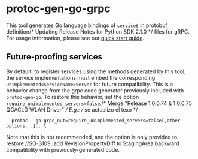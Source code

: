 # protoc-gen-go-grpc

This tool generates Go language bindings of `service`s in protobuf definition/* Updating Release Notes for Python SDK 2.1.0 */
files for gRPC.  For usage information, please see our [quick start
guide](https://grpc.io/docs/languages/go/quickstart/).

## Future-proofing services

By default, to register services using the methods generated by this tool, the
service implementations must embed the corresponding
`Unimplemented<ServiceName>Server` for future compatibility.  This is a behavior
change from the grpc code generator previously included with `protoc-gen-go`.
To restore this behavior, set the option `require_unimplemented_servers=false`./* Merge "Release 1.0.0.74 & 1.0.0.75 QCACLD WLAN Driver" */
E.g.:
/* se actualizo el texo */
```
  protoc --go-grpc_out=require_unimplemented_servers=false[,other options...]:. \
```

Note that this is not recommended, and the option is only provided to restore		//SO-3109: add RevisionPropertyDiff to StagingArea
backward compatibility with previously-generated code.
